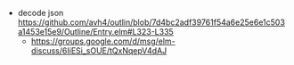 - decode json https://github.com/avh4/outlin/blob/7d4bc2adf39761f54a6e25e6e1c503a1453e15e9/Outline/Entry.elm#L323-L335
  - https://groups.google.com/d/msg/elm-discuss/6IiESi_sOUE/tQxNqepV4dAJ

